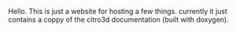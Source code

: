 Hello.
This is just a website for hosting a few things.
currently it just contains a coppy of the citro3d documentation (built with doxygen).
